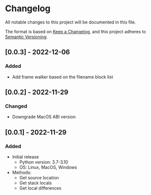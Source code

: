 # Changelog
All notable changes to this project will be documented in this file.

The format is based on [Keep a Changelog](https://keepachangelog.com/en/1.0.0/),
and this project adheres to [Semantic Versioning](https://semver.org/spec/v2.0.0.html).


## [0.0.3] - 2022-12-06

### Added
- Add frame walker based on the filename block list

## [0.0.2] - 2022-11-29

### Changed
- Downgrade MacOS ABI version


## [0.0.1] - 2022-11-29

### Added
- Initial release
    - Python version: 3.7-3.10
    - OS: Linux, MacOS, Windows
- Methods:
    - Get source location
    - Get stack locals
    - Get local differences
